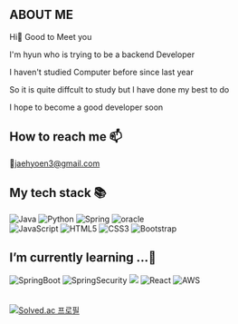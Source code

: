 ## ABOUT ME
Hi👋 Good to Meet you <br>

I'm hyun who is trying to be a backend Developer <br>

I haven't studied Computer before since last year

So it is quite diffcult to study but I have done my best to do

I hope to become a good developer soon

## How to reach me 📫<br>
💬jaehyoen3@gmail.com
<br>

## My tech stack 📚

<img alt="Java" src="https://img.shields.io/badge/java-%23ED8B00.svg?&style=for-the-badge&logo=java&logoColor=white"/> ![Python](https://img.shields.io/badge/python-3670A0?style=for-the-badge&logo=python&logoColor=ffdd54) ![Spring](https://img.shields.io/badge/spring-%236DB33F.svg?style=for-the-badge&logo=spring&logoColor=white)
<img alt="oracle" src="https://img.shields.io/badge/oracle-F80000.svg?&style=for-the-badge&?cololr=red&logoColor=white"/><br>
<img alt="JavaScript" src="https://img.shields.io/badge/javascript%20-%23323330.svg?&style=for-the-badge&logo=javascript&logoColor=%23F7DF1E"/> <img alt="HTML5" src="https://img.shields.io/badge/html5%20-%23E34F26.svg?&style=for-the-badge&logo=html5&logoColor=white"/> <img alt="CSS3" src="https://img.shields.io/badge/css3%20-%231572B6.svg?&style=for-the-badge&logo=css3&logoColor=white"/> <img alt="Bootstrap" src="https://img.shields.io/badge/Bootstrap%20-7952B3.svg?&style=for-the-badge&logo=Bootstrap&logoColor=white"/>


## I’m currently learning ...🌱 
![SpringBoot](https://img.shields.io/badge/-SpringBoot-6DB33F?style=for-the-badge&logo=SpringBoot&logoColor=white)
![SpringSecurity](https://img.shields.io/badge/-SpringSecurity-6DB33F?style=for-the-badge&logo=SpringSecurity&logoColor=white)
<img src="https://img.shields.io/badge/-JPA-6DB33F?style=for-the-badge&logo=Hibernate&logoColor=white"> 
![React](https://img.shields.io/badge/-React-222222?style=for-the-badge&logo=react)
![AWS](https://img.shields.io/badge/-AWS-232F3E?style=for-the-badge&logo=AmazonAWS)<br>
<br>
<br>
[![Solved.ac
프로필](http://mazassumnida.wtf/api/generate_badge?boj=jaehyoen3)](https://solved.ac/jaehyoen3) 
